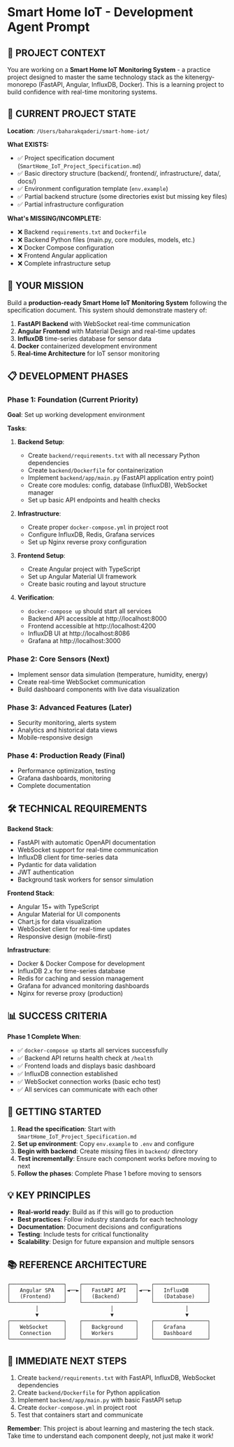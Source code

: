 # Smart Home IoT - Development Agent Prompt

## 🎯 **PROJECT CONTEXT**

You are working on a **Smart Home IoT Monitoring System** - a practice project designed to master the same technology stack as the kitenergy-monorepo (FastAPI, Angular, InfluxDB, Docker). This is a learning project to build confidence with real-time monitoring systems.

## 📁 **CURRENT PROJECT STATE**

**Location**: `/Users/baharakqaderi/smart-home-iot/`

**What EXISTS:**
- ✅ Project specification document (`SmartHome_IoT_Project_Specification.md`)
- ✅ Basic directory structure (backend/, frontend/, infrastructure/, data/, docs/)
- ✅ Environment configuration template (`env.example`)
- ✅ Partial backend structure (some directories exist but missing key files)
- ✅ Partial infrastructure configuration

**What's MISSING/INCOMPLETE:**
- ❌ Backend `requirements.txt` and `Dockerfile`
- ❌ Backend Python files (main.py, core modules, models, etc.)
- ❌ Docker Compose configuration  
- ❌ Frontend Angular application
- ❌ Complete infrastructure setup

## 🎯 **YOUR MISSION**

Build a **production-ready Smart Home IoT Monitoring System** following the specification document. This system should demonstrate mastery of:

1. **FastAPI Backend** with WebSocket real-time communication
2. **Angular Frontend** with Material Design and real-time updates
3. **InfluxDB** time-series database for sensor data
4. **Docker** containerized development environment
5. **Real-time Architecture** for IoT sensor monitoring

## 📋 **DEVELOPMENT PHASES**

### **Phase 1: Foundation (Current Priority)**
**Goal**: Set up working development environment

**Tasks**:
1. **Backend Setup**:
   - Create `backend/requirements.txt` with all necessary Python dependencies
   - Create `backend/Dockerfile` for containerization
   - Implement `backend/app/main.py` (FastAPI application entry point)
   - Create core modules: config, database (InfluxDB), WebSocket manager
   - Set up basic API endpoints and health checks

2. **Infrastructure**:
   - Create proper `docker-compose.yml` in project root
   - Configure InfluxDB, Redis, Grafana services
   - Set up Nginx reverse proxy configuration

3. **Frontend Setup**:
   - Create Angular project with TypeScript
   - Set up Angular Material UI framework
   - Create basic routing and layout structure

4. **Verification**:
   - `docker-compose up` should start all services
   - Backend API accessible at http://localhost:8000
   - Frontend accessible at http://localhost:4200
   - InfluxDB UI at http://localhost:8086
   - Grafana at http://localhost:3000

### **Phase 2: Core Sensors (Next)**
- Implement sensor data simulation (temperature, humidity, energy)
- Create real-time WebSocket communication
- Build dashboard components with live data visualization

### **Phase 3: Advanced Features (Later)**
- Security monitoring, alerts system
- Analytics and historical data views
- Mobile-responsive design

### **Phase 4: Production Ready (Final)**
- Performance optimization, testing
- Grafana dashboards, monitoring
- Complete documentation

## 🛠️ **TECHNICAL REQUIREMENTS**

**Backend Stack**:
- FastAPI with automatic OpenAPI documentation
- WebSocket support for real-time communication
- InfluxDB client for time-series data
- Pydantic for data validation
- JWT authentication
- Background task workers for sensor simulation

**Frontend Stack**:
- Angular 15+ with TypeScript
- Angular Material for UI components
- Chart.js for data visualization
- WebSocket client for real-time updates
- Responsive design (mobile-first)

**Infrastructure**:
- Docker & Docker Compose for development
- InfluxDB 2.x for time-series database
- Redis for caching and session management
- Grafana for advanced monitoring dashboards
- Nginx for reverse proxy (production)

## 📊 **SUCCESS CRITERIA**

**Phase 1 Complete When**:
- ✅ `docker-compose up` starts all services successfully
- ✅ Backend API returns health check at `/health`
- ✅ Frontend loads and displays basic dashboard
- ✅ InfluxDB connection established
- ✅ WebSocket connection works (basic echo test)
- ✅ All services can communicate with each other

## 🚀 **GETTING STARTED**

1. **Read the specification**: Start with `SmartHome_IoT_Project_Specification.md`
2. **Set up environment**: Copy `env.example` to `.env` and configure
3. **Begin with backend**: Create missing files in `backend/` directory
4. **Test incrementally**: Ensure each component works before moving to next
5. **Follow the phases**: Complete Phase 1 before moving to sensors

## 💡 **KEY PRINCIPLES**

- **Real-world ready**: Build as if this will go to production
- **Best practices**: Follow industry standards for each technology
- **Documentation**: Document decisions and configurations
- **Testing**: Include tests for critical functionality
- **Scalability**: Design for future expansion and multiple sensors

## 📚 **REFERENCE ARCHITECTURE**

```
┌─────────────────┐    ┌─────────────────┐    ┌─────────────────┐
│   Angular SPA   │◄──►│   FastAPI API   │◄──►│   InfluxDB      │
│   (Frontend)    │    │   (Backend)     │    │   (Database)    │
└─────────────────┘    └─────────────────┘    └─────────────────┘
         │                       │                       │
         ▼                       ▼                       ▼
┌─────────────────┐    ┌─────────────────┐    ┌─────────────────┐
│   WebSocket     │    │   Background    │    │   Grafana       │
│   Connection    │    │   Workers       │    │   Dashboard     │
└─────────────────┘    └─────────────────┘    └─────────────────┘
```

## 🎯 **IMMEDIATE NEXT STEPS**

1. Create `backend/requirements.txt` with FastAPI, InfluxDB, WebSocket dependencies
2. Create `backend/Dockerfile` for Python application
3. Implement `backend/app/main.py` with basic FastAPI setup
4. Create `docker-compose.yml` in project root
5. Test that containers start and communicate

**Remember**: This project is about learning and mastering the tech stack. Take time to understand each component deeply, not just make it work! 